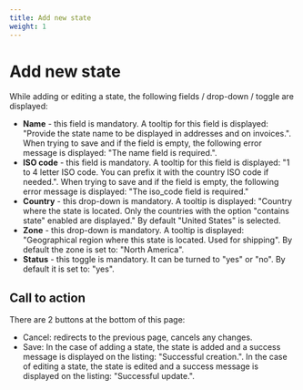 ```yaml
---
title: Add new state
weight: 1
---
```


# Add new state

While adding or editing a state, the following fields / drop-down / toggle are displayed:

 - **Name** - this field is mandatory. A tooltip for this field is displayed: "Provide the state name to be displayed in addresses and on invoices.". When trying to save and if the field is empty, the following error message is displayed: "The name field is required.".
 - **ISO code** - this field is mandatory. A tooltip for this field is displayed: "1 to 4 letter ISO code. You can prefix it with the country ISO code if needed.". When trying to save and if the field is empty, the following error message is displayed:  "The iso_code field is required."
 - **Country** - this drop-down is mandatory. A tooltip is displayed: "Country where the state is located. Only the countries with the option "contains state" enabled are displayed." By default "United States" is selected.
 - **Zone** - this drop-down is mandatory. A tooltip is displayed: "Geographical region where this state is located. Used for shipping". By default the zone is set to: "North America".
 - **Status** - this toggle is mandatory. It can be turned to "yes" or "no". By default it is set to: "yes".

## Call to action

 There are 2 buttons at the bottom of this page: 
 - Cancel: redirects to the previous page, cancels any changes.
 - Save: In the case of adding a state, the state is added and a success message is displayed on the listing: "Successful creation.". In the case of editing a state, the state is edited and a success message is displayed on the listing: "Successful update.".
